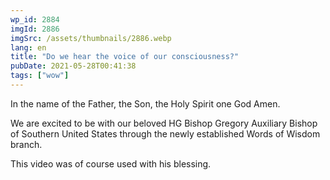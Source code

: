 ```yaml
---
wp_id: 2884
imgId: 2886
imgSrc: /assets/thumbnails/2886.webp
lang: en
title: "Do we hear the voice of our consciousness?"
pubDate: 2021-05-28T00:41:38
tags: ["wow"]
---
```


<!-- page: 6 -->

<p>In the name of the Father, the Son, the Holy Spirit one God Amen.</p>
<p>We are excited to be with our beloved HG Bishop Gregory Auxiliary Bishop of Southern United States through the newly established Words of Wisdom branch.</p>
<p>This video was of course used with his blessing.</p>
<p>&nbsp;</p>
